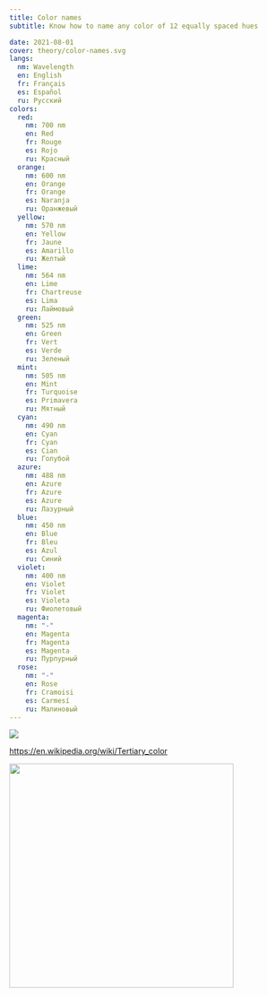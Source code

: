 ```yaml
---
title: Color names
subtitle: Know how to name any color of 12 equally spaced hues

date: 2021-08-01
cover: theory/color-names.svg
langs:
  nm: Wavelength
  en: English
  fr: Français
  es: Español
  ru: Русский
colors:
  red:
    nm: 700 nm
    en: Red
    fr: Rouge
    es: Rojo
    ru: Красный
  orange:
    nm: 600 nm
    en: Orange
    fr: Orange
    es: Naranja
    ru: Оранжевый
  yellow:
    nm: 570 nm
    en: Yellow
    fr: Jaune
    es: Amarillo
    ru: Желтый
  lime:
    nm: 564 nm
    en: Lime
    fr: Chartreuse
    es: Lima
    ru: Лаймовый
  green:
    nm: 525 nm
    en: Green
    fr: Vert
    es: Verde
    ru: Зеленый
  mint:
    nm: 505 nm
    en: Mint
    fr: Turquoise
    es: Primavera
    ru: Мятный
  cyan:
    nm: 490 nm
    en: Cyan
    fr: Cyan
    es: Cian
    ru: Голубой
  azure:
    nm: 488 nm
    en: Azure
    fr: Azure
    es: Azure
    ru: Лазурный
  blue:
    nm: 450 nm
    en: Blue
    fr: Bleu
    es: Azul
    ru: Синий
  violet:
    nm: 400 nm
    en: Violet
    fr: Violet
    es: Violeta
    ru: Фиолетовый
  magenta:
    nm: "-"
    en: Magenta
    fr: Magenta
    es: Magenta
    ru: Пурпурный
  rose:
    nm: "-"
    en: Rose
    fr: Cramoisi
    es: Carmesí
    ru: Малиновый
---
```


<script setup>
import colorCards from './cards.vue'
import colorNames from './names.vue'
</script>

<color-cards :list="$frontmatter.colors" :langs="$frontmatter.langs" />

<color-names :list="$frontmatter.colors" :langs="$frontmatter.langs" />

<img src="/media/theory/color-names.svg">

https://en.wikipedia.org/wiki/Tertiary_color

<img src="/media/theory/palette.svg" width="400" height="400" />

